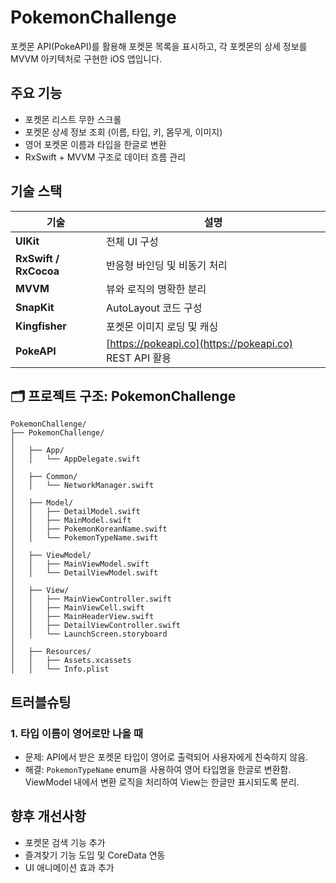 # PokemonChallenge

포켓몬 API(PokeAPI)를 활용해 포켓몬 목록을 표시하고, 각 포켓몬의 상세 정보를 MVVM 아키텍처로 구현한 iOS 앱입니다.

## 주요 기능

- 포켓몬 리스트 무한 스크롤
- 포켓몬 상세 정보 조회 (이름, 타입, 키, 몸무게, 이미지)
- 영어 포켓몬 이름과 타입을 한글로 변환
- RxSwift + MVVM 구조로 데이터 흐름 관리

##  기술 스택

| 기술 | 설명 |
|------|------|
| **UIKit** | 전체 UI 구성 |
| **RxSwift / RxCocoa** | 반응형 바인딩 및 비동기 처리 |
| **MVVM** | 뷰와 로직의 명확한 분리 |
| **SnapKit** | AutoLayout 코드 구성 |
| **Kingfisher** | 포켓몬 이미지 로딩 및 캐싱 |
| **PokeAPI** | [https://pokeapi.co](https://pokeapi.co) REST API 활용 |

 ## 🗂️ 프로젝트 구조: PokemonChallenge

```plaintext
PokemonChallenge/
├── PokemonChallenge/                     
│
│   ├── App/                              
│   │   └── AppDelegate.swift
│
│   ├── Common/                           
│   │   └── NetworkManager.swift
│
│   ├── Model/                            
│   │   ├── DetailModel.swift
│   │   ├── MainModel.swift
│   │   ├── PokemonKoreanName.swift       
│   │   └── PokemonTypeName.swift         
│
│   ├── ViewModel/                       
│   │   ├── MainViewModel.swift
│   │   └── DetailViewModel.swift
│
│   ├── View/                             
│   │   ├── MainViewController.swift
│   │   ├── MainViewCell.swift
│   │   ├── MainHeaderView.swift
│   │   ├── DetailViewController.swift
│   │   └── LaunchScreen.storyboard       
│
│   ├── Resources/                        
│   │   ├── Assets.xcassets
│   │   └── Info.plist
```

## 트러블슈팅

### 1. 타입 이름이 영어로만 나올 때
- 문제: API에서 받은 포켓몬 타입이 영어로 출력되어 사용자에게 친숙하지 않음.
- 해결: `PokemonTypeName` enum을 사용하여 영어 타입명을 한글로 변환함. ViewModel 내에서 변환 로직을 처리하여 View는 한글만 표시되도록 분리.

## 향후 개선사항

- 포켓몬 검색 기능 추가
- 즐겨찾기 기능 도입 및 CoreData 연동
- UI 애니메이션 효과 추가
